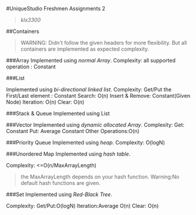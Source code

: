 #UniqueStudio Freshmen Assignments 2
> *klx3300*

##Containers
> WARNING:
> Didn't follow the given headers for more flexibility.
> But all containers are implemented as expected complexity.

###Array
Implemented using *normal Array*.
Complexity:
all supported operation : Constant

###List

Implemented using *bi-directional linked list*.
Complexity:
Get/Put the First/Last element : Constant
Search: O(n)
Insert & Remove: Constant(Given Node)
Iteration: O(n)
Clear: O(n)

###Stack & Queue
Implemented using List

###Vector
Implemented using *dynamic allocated Array*.
Complexity:
Get: Constant
Put: Average Constant
Other Operations:O(n)

###Priority Queue
Implemented using *heap*.
Complexity:
O(logN)

###Unordered Map
Implemented using *hash table*.

Complexity:
<=O(n/MaxArrayLength)
> the MaxArrayLength depends on your hash function.
> Warning:No default hash functions are given.

###Set
Implemented using *Red-Black Tree*.

Complexity:
Get/Put:O(logN)
Iteration:Average O(n)
Clear: O(n)
